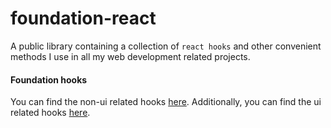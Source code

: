 # foundation-react

A public library containing a collection of `react hooks` and other convenient methods I use in all my web development related projects. 


#### Foundation hooks


You can find the non-ui related hooks [here](https://github.com/SergeiMeza/foundation-react/tree/main/src/lib/hooks/foundation).
Additionally, you can find the ui related hooks [here]().
